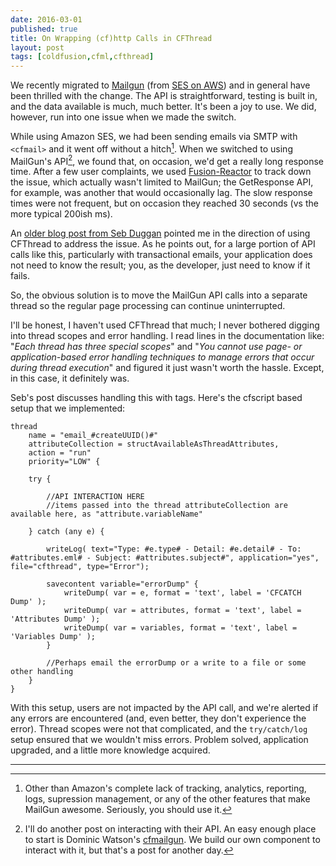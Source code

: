 ```yaml
---
date: 2016-03-01
published: true
title: On Wrapping (cf)http Calls in CFThread
layout: post
tags: [coldfusion,cfml,cfthread]
---
```

We recently migrated to [Mailgun](http://www.mailgun.com/) (from [SES on AWS](https://aws.amazon.com/ses/)) and in general have been thrilled with the change. The API is straightforward, testing is built in, and the data available is much, much better. It's been a joy to use. We did, however, run into one issue when we made the switch. <!--more-->

While using Amazon SES, we had been sending emails via SMTP with `<cfmail>` and it went off without a hitch[^1]. When we switched to using MailGun's API[^2], we found that, on occasion, we'd get a really long response time. After a few user complaints, we used [Fusion-Reactor](http://www.fusion-reactor.com/) to track down the issue, which actually wasn't limited to MailGun; the GetResponse API, for example, was another that would occasionally lag. The slow response times were not frequent, but on occasion they reached 30 seconds (vs the more typical 200ish ms).

An [older blog post from Seb Duggan](http://sebduggan.com/blog/using-cfthread-to-speed-up-your-web-service-calls/) pointed me in the direction of using CFThread to address the issue. As he points out, for a large portion of API calls like this, particularly with transactional emails, your application does not need to know the result; you, as the developer, just need to know if it fails. 

So, the obvious solution is to move the MailGun API calls into a separate thread so the regular page processing can continue uninterrupted.

I'll be honest, I haven't used CFThread that much; I never bothered digging into thread scopes and error handling. I read lines in the documentation like: "*Each thread has three special scopes*" and "*You cannot use page- or application-based error handling techniques to manage errors that occur during thread execution*" and figured it just wasn't worth the hassle. Except, in this case, it definitely was.

Seb's post discusses handling this with tags. Here's the cfscript based setup that we implemented:

	thread
	  	name = "email_#createUUID()#"
	  	attributeCollection = structAvailableAsThreadAttributes,
	  	action = "run"
	  	priority="LOW" {

	    try {

	      	//API INTERACTION HERE
	      	//items passed into the thread attributeCollection are available here, as "attribute.variableName"

	    } catch (any e) {

	      	writeLog( text="Type: #e.type# - Detail: #e.detail# - To: #attributes.eml# - Subject: #attributes.subject#", application="yes", file="cfthread", type="Error");

	      	savecontent variable="errorDump" {
	        	writeDump( var = e, format = 'text', label = 'CFCATCH Dump' );
	        	writeDump( var = attributes, format = 'text', label = 'Attributes Dump' );
	        	writeDump( var = variables, format = 'text', label = 'Variables Dump' );
	      	}

	      	//Perhaps email the errorDump or a write to a file or some other handling
	    }
	}

With this setup, users are not impacted by the API call, and we're alerted if any errors are encountered (and, even better, they don't experience the error). Thread scopes were not that complicated, and the `try/catch/log` setup ensured that we wouldn't miss errors. Problem solved, application upgraded, and a little more knowledge acquired.
<hr>

[^1]: Other than Amazon's complete lack of tracking, analytics, reporting, logs, supression management, or any of the other features that make MailGun awesome. Seriously, you should use it.
[^2]: I'll do another post on interacting with their API. An easy enough place to start is Dominic Watson's [cfmailgun](https://github.com/DominicWatson/cfmailgun). We build our own component to interact with it, but that's a post for another day.




